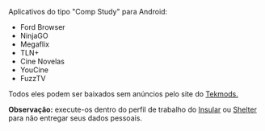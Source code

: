 Aplicativos do tipo "Comp Study" para Android:

- Ford Browser
- NinjaGO
- Megaflix
- TLN+
- Cine Novelas
- YouCine
- FuzzTV

Todos eles podem ser baixados sem anúncios pelo site do [Tekmods.](https://www.tekmods.com)

**Observação:** execute-os dentro do perfil de trabalho do [Insular](https://f-droid.org/en/packages/com.oasisfeng.island.fdroid/) ou [Shelter](https://f-droid.org/en/packages/net.typeblog.shelter/) para não entregar seus dados pessoais.
